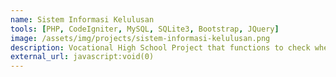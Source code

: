 ```yaml
---
name: Sistem Informasi Kelulusan
tools: [PHP, CodeIgniter, MySQL, SQLite3, Bootstrap, JQuery]
image: /assets/img/projects/sistem-informasi-kelulusan.png
description: Vocational High School Project that functions to check whether or not a student passes with NISN.
external_url: javascript:void(0)
---
```

